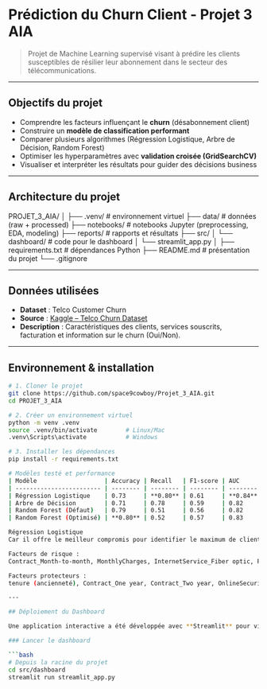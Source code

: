 # Prédiction du Churn Client - Projet 3 AIA

> Projet de Machine Learning supervisé visant à prédire les clients susceptibles de résilier leur abonnement dans le secteur des télécommunications.

---

## Objectifs du projet

- Comprendre les facteurs influençant le **churn** (désabonnement client)
- Construire un **modèle de classification performant**
- Comparer plusieurs algorithmes (Régression Logistique, Arbre de Décision, Random Forest)
- Optimiser les hyperparamètres avec **validation croisée (GridSearchCV)**
- Visualiser et interpréter les résultats pour guider des décisions business

---

## Architecture du projet

PROJET_3_AIA/
│
├── .venv/                  # environnement virtuel
├── data/                   # données (raw + processed)
├── notebooks/              # notebooks Jupyter (preprocessing, EDA, modeling)
├── reports/                # rapports et résultats
├── src/
│   └── dashboard/          # code pour le dashboard
│       └── streamlit_app.py
│
├── requirements.txt        # dépendances Python
├── README.md               # présentation du projet
└── .gitignore


---

## Données utilisées

- **Dataset** : Telco Customer Churn  
- **Source** : [Kaggle – Telco Churn Dataset](https://www.kaggle.com/datasets/blastchar/telco-customer-churn)  
- **Description** : Caractéristiques des clients, services souscrits, facturation et information sur le churn (Oui/Non).  

---

## Environnement & installation

```bash
# 1. Cloner le projet
git clone https://github.com/space9cowboy/Projet_3_AIA.git
cd PROJET_3_AIA

# 2. Créer un environnement virtuel
python -m venv .venv
source .venv/bin/activate        # Linux/Mac
.venv\Scripts\activate           # Windows

# 3. Installer les dépendances
pip install -r requirements.txt

# Modèles testé et performance
| Modèle                   | Accuracy | Recall   | F1-score | AUC      |
| ------------------------ | -------- | -------- | -------- | -------- |
| Régression Logistique    | 0.73     | **0.80** | 0.61     | **0.84** |
| Arbre de Décision        | 0.71     | 0.78     | 0.59     | 0.82     |
| Random Forest (Défaut)   | 0.79     | 0.51     | 0.56     | 0.82     |
| Random Forest (Optimisé) | **0.80** | 0.52     | 0.57     | 0.83     |

Régression Logistique
Car il offre le meilleur compromis pour identifier le maximum de clients churn (Recall élevé) et guider les actions de rétention.

Facteurs de risque :
Contract_Month-to-month, MonthlyCharges, InternetService_Fiber optic, PaymentMethod_Electronic check

Facteurs protecteurs :
tenure (ancienneté), Contract_One year, Contract_Two year, OnlineSecurity, TechSupport

---

## Déploiement du Dashboard

Une application interactive a été développée avec **Streamlit** pour visualiser les résultats du projet.

### Lancer le dashboard

```bash
# Depuis la racine du projet
cd src/dashboard
streamlit run streamlit_app.py
```

